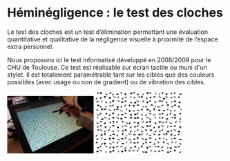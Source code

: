 # Héminégligence : le test des cloches

Le test des cloches est un test d’élimination permettant une évaluation quantitative et qualitative
de la négligence visuelle à proximité de l’espace extra personnel.

Nous proposons ici le test informatisé développé en 2008/2009 pour le CHU de Toulouse. Ce test est réalisable sur écran tactile ou muni d'un stylet. Il est totalement paramétrable tant sur les cibles que des couleurs possibles (avec usage ou non de gradient) ou de vibration des cibles.

<img src="https://github.com/truillet/Heminegligence/blob/master/doc/hemineg.jpg" width="200" alt="test des clches"> <img src="https://github.com/truillet/Heminegligence/blob/master/doc/Image8.png" width="200" alt="exemple de test">

